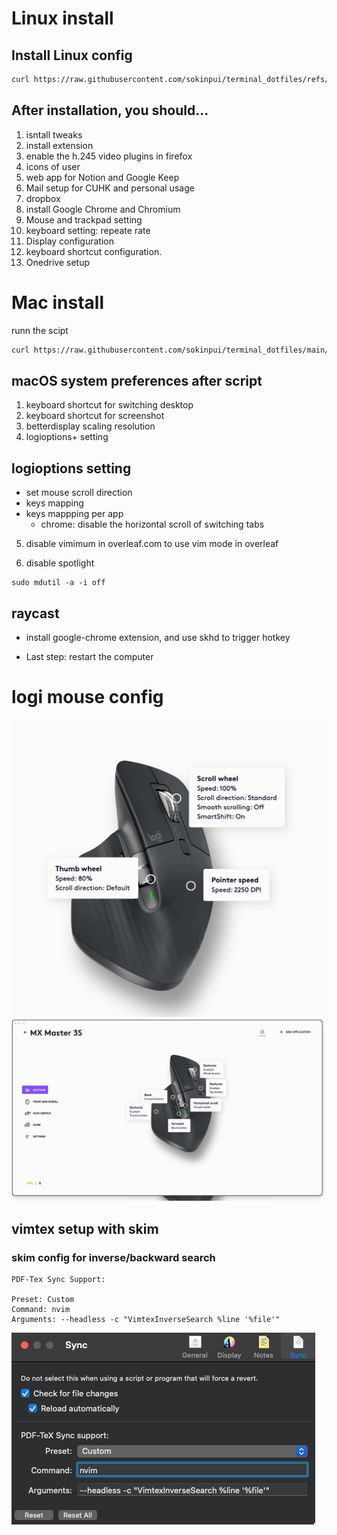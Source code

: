 # Linux install

## Install Linux config

```sh
curl https://raw.githubusercontent.com/sokinpui/terminal_dotfiles/refs/heads/main/zsh/setup | sh
```

## After installation, you should...

1. isntall tweaks
2. install extension
3. enable the h.245 video plugins in firefox
4. icons of user
5. web app for Notion and Google Keep
6. Mail setup for CUHK and personal usage
7. dropbox
8. install Google Chrome and Chromium
9. Mouse and trackpad setting
10. keyboard setting: repeate rate
11. Display configuration
12. keyboard shortcut configuration.
13. Onedrive setup

# Mac install

runn the scipt

```sh
curl https://raw.githubusercontent.com/sokinpui/terminal_dotfiles/main/setup | sh
```

## macOS system preferences after script

1. keyboard shortcut for switching desktop
2. keyboard shortcut for screenshot
3. betterdisplay scaling resolution
4. logioptions+ setting

## logioptions setting

- set mouse scroll direction
- keys mapping
- keys mappping per app
  - chrome: disable the horizontal scroll of switching tabs

5. disable vimimum in overleaf.com to use vim mode in overleaf

6. disable spotlight

```
sudo mdutil -a -i off
```

## raycast

- install google-chrome extension, and use skhd to trigger hotkey

- Last step: restart the computer

# logi mouse config

![](images/Pasted%20image%2020250422184527.png)![](images/Pasted%20image%2020250422184651.png)

## vimtex setup with skim

### skim config for inverse/backward search

```
PDF-Tex Sync Support:

Preset: Custom
Command: nvim
Arguments: --headless -c "VimtexInverseSearch %line '%file'"
```

![](assets/2025-05-06-19-16-45.png)
